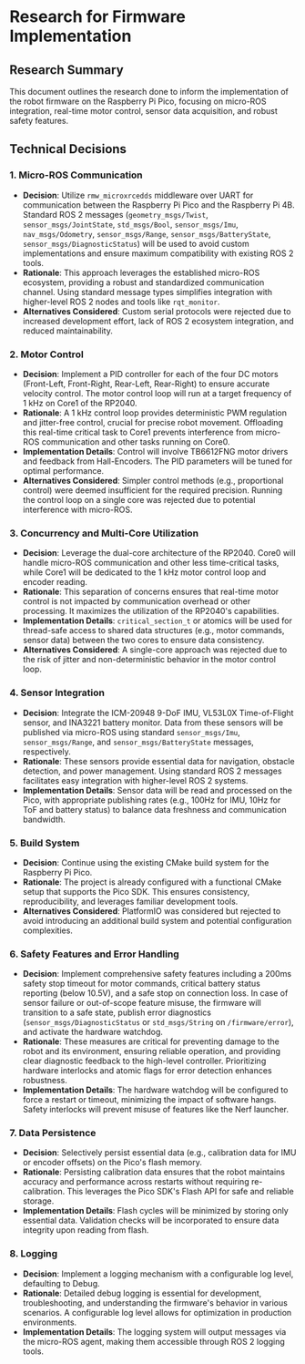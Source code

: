 # Research for Firmware Implementation

## Research Summary

This document outlines the research done to inform the implementation of the robot firmware on the Raspberry Pi Pico, focusing on micro-ROS integration, real-time motor control, sensor data acquisition, and robust safety features.

## Technical Decisions

### 1. Micro-ROS Communication

*   **Decision**: Utilize `rmw_microxrcedds` middleware over UART for communication between the Raspberry Pi Pico and the Raspberry Pi 4B. Standard ROS 2 messages (`geometry_msgs/Twist`, `sensor_msgs/JointState`, `std_msgs/Bool`, `sensor_msgs/Imu`, `nav_msgs/Odometry`, `sensor_msgs/Range`, `sensor_msgs/BatteryState`, `sensor_msgs/DiagnosticStatus`) will be used to avoid custom implementations and ensure maximum compatibility with existing ROS 2 tools.
*   **Rationale**: This approach leverages the established micro-ROS ecosystem, providing a robust and standardized communication channel. Using standard message types simplifies integration with higher-level ROS 2 nodes and tools like `rqt_monitor`.
*   **Alternatives Considered**: Custom serial protocols were rejected due to increased development effort, lack of ROS 2 ecosystem integration, and reduced maintainability.

### 2. Motor Control

*   **Decision**: Implement a PID controller for each of the four DC motors (Front-Left, Front-Right, Rear-Left, Rear-Right) to ensure accurate velocity control. The motor control loop will run at a target frequency of 1 kHz on Core1 of the RP2040.
*   **Rationale**: A 1 kHz control loop provides deterministic PWM regulation and jitter-free control, crucial for precise robot movement. Offloading this real-time critical task to Core1 prevents interference from micro-ROS communication and other tasks running on Core0.
*   **Implementation Details**: Control will involve TB6612FNG motor drivers and feedback from Hall-Encoders. The PID parameters will be tuned for optimal performance.
*   **Alternatives Considered**: Simpler control methods (e.g., proportional control) were deemed insufficient for the required precision. Running the control loop on a single core was rejected due to potential interference with micro-ROS.

### 3. Concurrency and Multi-Core Utilization

*   **Decision**: Leverage the dual-core architecture of the RP2040. Core0 will handle micro-ROS communication and other less time-critical tasks, while Core1 will be dedicated to the 1 kHz motor control loop and encoder reading.
*   **Rationale**: This separation of concerns ensures that real-time motor control is not impacted by communication overhead or other processing. It maximizes the utilization of the RP2040's capabilities.
*   **Implementation Details**: `critical_section_t` or atomics will be used for thread-safe access to shared data structures (e.g., motor commands, sensor data) between the two cores to ensure data consistency.
*   **Alternatives Considered**: A single-core approach was rejected due to the risk of jitter and non-deterministic behavior in the motor control loop.

### 4. Sensor Integration

*   **Decision**: Integrate the ICM-20948 9-DoF IMU, VL53L0X Time-of-Flight sensor, and INA3221 battery monitor. Data from these sensors will be published via micro-ROS using standard `sensor_msgs/Imu`, `sensor_msgs/Range`, and `sensor_msgs/BatteryState` messages, respectively.
*   **Rationale**: These sensors provide essential data for navigation, obstacle detection, and power management. Using standard ROS 2 messages facilitates easy integration with higher-level ROS 2 systems.
*   **Implementation Details**: Sensor data will be read and processed on the Pico, with appropriate publishing rates (e.g., 100Hz for IMU, 10Hz for ToF and battery status) to balance data freshness and communication bandwidth.

### 5. Build System

*   **Decision**: Continue using the existing CMake build system for the Raspberry Pi Pico.
*   **Rationale**: The project is already configured with a functional CMake setup that supports the Pico SDK. This ensures consistency, reproducibility, and leverages familiar development tools.
*   **Alternatives Considered**: PlatformIO was considered but rejected to avoid introducing an additional build system and potential configuration complexities.

### 6. Safety Features and Error Handling

*   **Decision**: Implement comprehensive safety features including a 200ms safety stop timeout for motor commands, critical battery status reporting (below 10.5V), and a safe stop on connection loss. In case of sensor failure or out-of-scope feature misuse, the firmware will transition to a safe state, publish error diagnostics (`sensor_msgs/DiagnosticStatus` or `std_msgs/String` on `/firmware/error`), and activate the hardware watchdog.
*   **Rationale**: These measures are critical for preventing damage to the robot and its environment, ensuring reliable operation, and providing clear diagnostic feedback to the high-level controller. Prioritizing hardware interlocks and atomic flags for error detection enhances robustness.
*   **Implementation Details**: The hardware watchdog will be configured to force a restart or timeout, minimizing the impact of software hangs. Safety interlocks will prevent misuse of features like the Nerf launcher.

### 7. Data Persistence

*   **Decision**: Selectively persist essential data (e.g., calibration data for IMU or encoder offsets) on the Pico's flash memory.
*   **Rationale**: Persisting calibration data ensures that the robot maintains accuracy and performance across restarts without requiring re-calibration. This leverages the Pico SDK's Flash API for safe and reliable storage.
*   **Implementation Details**: Flash cycles will be minimized by storing only essential data. Validation checks will be incorporated to ensure data integrity upon reading from flash.

### 8. Logging

*   **Decision**: Implement a logging mechanism with a configurable log level, defaulting to Debug.
*   **Rationale**: Detailed debug logging is essential for development, troubleshooting, and understanding the firmware's behavior in various scenarios. A configurable log level allows for optimization in production environments.
*   **Implementation Details**: The logging system will output messages via the micro-ROS agent, making them accessible through ROS 2 logging tools.